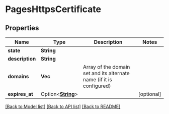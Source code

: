 # PagesHttpsCertificate

## Properties

Name | Type | Description | Notes
------------ | ------------- | ------------- | -------------
**state** | **String** |  | 
**description** | **String** |  | 
**domains** | **Vec<String>** | Array of the domain set and its alternate name (if it is configured) | 
**expires_at** | Option<[**String**](string.md)> |  | [optional]

[[Back to Model list]](../README.md#documentation-for-models) [[Back to API list]](../README.md#documentation-for-api-endpoints) [[Back to README]](../README.md)


